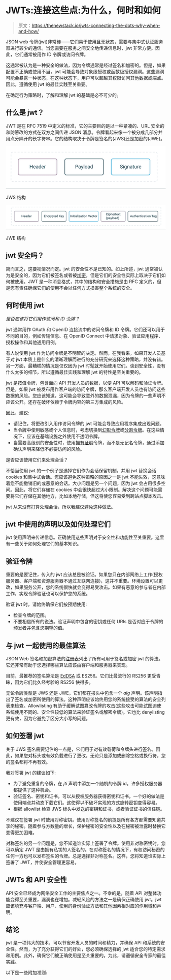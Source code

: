 # JWTs:连接这些点:为什么，何时和如何

> 原文：<https://thenewstack.io/jwts-connecting-the-dots-why-when-and-how/>

JSON web 令牌(jwt)非常棒——它们易于使用且无状态，需要与集中式认证服务器进行较少的通信。当您需要在服务之间安全地传递信息时，jwt 非常方便。因此，它们通常被用作 ID 令牌或访问令牌。

这通常被认为是一种安全的做法，因为令牌通常是经过签名和加密的。但是，如果配置不正确或使用不当，jwt 可能会导致对象级授权或函数级授权漏洞。这些漏洞可能会暴露一种状态，在这种状态下，用户可以超越其权限访问其他数据或端点。因此，遵循使用 jwt 的最佳实践至关重要。

在确定行为策略时，了解和理解 jwt 的基础是必不可少的。

## 什么是 jwt？

JWT 是在 RFC 7519 中定义的标准，它的主要目的是以一种紧凑的、URL 安全的和防篡改的方式在双方之间传递 JSON 消息。令牌看起来像一个被分成几部分并用点分隔开的长字符串。它的结构取决于令牌是签名的(JWS)还是加密的(JWE)。

![](img/38a0e95bbbcdd1da0313992a3b022a8d.png)

JWS 结构

![](img/705567396fb97ced004342b5d91e60a8.png)

JWE 结构

## **jwt 安全吗？**

简而言之，这要视情况而定。jwt 的安全性不是已知的。如上所述，jwt 通常被认为是安全的，因为它们被签名或者被[加密](https://thenewstack.io/protect-and-index-sensitive-data-with-polymorphic-encryption/)，但是它们的安全性实际上取决于它们如何被使用。JWT 是一种消息格式，其中的结构和安全措施是由 RFC 定义的，但是您有责任确保它们的使用不会以任何方式损害整个系统的安全。

## **何时使用 jwt**

*是否应该将它们用作访问和 ID [令牌](https://thenewstack.io/the-different-token-types-and-formats-explained/)？*

jwt 通常用作 OAuth 和 OpenID 连接流中的访问令牌和 ID 令牌。它们还可以用于不同的目的，例如传输信息、在 OpenID Connect 中请求对象、验证应用程序、授权操作和其他通用用例。

有人说使用 jwt 作为访问令牌是不明智的决定。然而，在我看来，如果开发人员基于对 jwt 本质上是什么的清晰理解而进行的充分研究来选择这种策略，并没有错。另一方面，最糟糕的情况是仅仅因为 jwt 时髦就开始使用它们。谈到安全性，没有什么太多的细节，所以遵循最佳实践和理解 jwt 的特性是至关重要的。

jwt 是按值令牌，包含面向 API 开发人员的数据，以便 API 可以解码和验证令牌。但是，如果 jwt 被发布用作客户端的访问令牌，那么客户端开发人员也有访问这些数据的风险。您应该知道，这可能会导致意外的数据泄漏，因为令牌的一些声明不应该公开。还存在破坏依赖于令牌内容的第三方集成的风险。

因此，建议:

*   请记住，将更改引入用作访问令牌的 jwt 可能会导致应用程序集成出现问题。
*   当令牌中使用敏感或个人信息时，考虑切换到[幻影令牌](https://curity.io/resources/learn/phantom-token-pattern/?utm_source=medium&utm_medium=article&utm_campaign=jwts)或[分割令牌](https://curity.io/resources/learn/split-token-pattern/?utm_source=medium&utm_medium=article&utm_campaign=jwts)。在这些情况下，应该在基础设施之外使用不透明令牌。
*   当需要高级别的安全性时，使用[拥有证明](https://curity.io/resources/learn/dpop-overview/?utm_source=medium&utm_medium=article&utm_campaign=)令牌，而不是无记名令牌，通过添加确认声明来降低不必要访问的风险。

是否应该使用它们来处理会话？

不恰当使用 jwt 的一个例子是选择它们作为会话保留机制，并用 jwt 替换会话 cookies 和集中式会话。您应该避免这种策略的原因之一是 jwt 不能失效，这意味着您不能撤销旧的或恶意的会话。大小问题是另一个问题，因为 jwt 会占用很多空间。因此，将它们存储在 cookies 中会很快超过大小限制。解决这个问题可能需要将它们存储在其他地方，比如本地存储，但这将使您容易受到跨站点脚本攻击。

jwt 从来没有打算处理会话，所以我建议避免这种做法。

## jwt 中使用的声明以及如何处理它们

jwt 使用声明来传递信息。正确使用这些声明对于安全性和功能性至关重要。这里有一些关于如何处理它们的基本知识。

## 验证令牌

重要的是要记住，传入的 jwt 应该总是被验证。如果您只在内部网络上工作(授权服务器、客户端和资源服务器不通过互联网连接)，这并不重要。环境设置可以更改，如果服务公开，您的系统很快就会变得易受攻击。如果有恶意的参与者在内部工作，实现令牌验证也可以保护您的系统。

验证 jwt 时，请始终确保它们按预期使用:

*   检查令牌的范围。
*   不要相信所有的说法。验证声明中包含的密钥或任何 URIs 是否对应于令牌的颁发者并包含您期望的值。

## 与 jwt 一起使用的最佳算法

JSON Web 签名和加密算法的[注册表](https://www.iana.org/assignments/jose/jose.xhtml#web-signature-encryption-algorithms)列出了所有可用于签名或加密 jwt 的算法。它还非常有助于您选择哪些算法应该由客户端和服务器来实现。

目前，最推荐的签名算法是 [EdDSA](https://curity.io/resources/learn/jwt-signatures/) 或 ES256。它们比最流行的 RS256 更受青睐，因为它们比久经考验的 RS256 快得多。

无论令牌类型是 JWS 还是 JWE，它们都在报头中包含一个 *alg* 声明。该声明指出了签名或加密所使用的算法。这种声明应该始终用您的系统接受的算法的安全列表来检查。Allowlisting 有助于缓解试图篡改令牌的攻击(这些攻击可能试图迫使系统使用不同的、安全性较低的算法来验证签名或解密令牌)。它也比 denylisting 更有效，因为它避免了区分大小写的问题。

## 如何签署 jwt

关于 JWS 签名需要记住的一点是，它们用于对有效载荷和令牌头进行签名。因此，如果您对标头或有效负载进行了更改，无论只是添加或删除空格或换行符，您的签名都将不再有效。

我对签署 jwt 的建议如下:

*   为了避免重复的令牌，在 *jti* 声明中添加一个随机的令牌 id。许多授权服务器都提供了这种机会。
*   验证签名、密钥和证书。可以从授权服务器获得密钥和证书。一个好的做法是使用端点并动态下载它们。这使得以不破坏实现的方式旋转密钥变得容易。
*   根据 allowlist 检查 JWS 标头中发送的密钥和证书，或者验证证书的信任链。

不建议在签署 jwt 时使用对称密钥。使用对称签名的前提是所有各方都需要知道共享的秘密。随着参与方数量的增长，保护秘密的安全性以及在秘密被泄露时替换它变得更加困难。

对称签名的另一个问题是，您不知道谁实际上签署了令牌。使用非对称密钥时，您可以确定 JWT 是由拥有私钥的人签名的。在对称签名的情况下，有权访问秘密的任何一方也可以发布签名的令牌。总是选择非对称签名。这样，您将知道谁实际上签署了 JWT，并使安全管理更容易。

## JWTs 和 API 安全性

API 安全已经成为网络安全工作的主要焦点之一。不幸的是，随着 API 对整体功能变得至关重要，漏洞也在增加。减轻风险的方法之一是确保正确使用 jwt。jwt 应该填充与客户端、用户、使用的身份验证方法和其他因素相对应的作用域和声明。

## 结论

jwt 是一项伟大的技术，可以节省开发人员的时间和精力，并确保 API 和系统的安全性。然而，为了充分获得它们的好处，您必须确保选择的 jwt 适合您的特定需求和用例。此外，确保它们被正确使用是至关重要的。为此，请遵循安全专家的最佳实践。

以下是一些附加准则:

<svg xmlns:xlink="http://www.w3.org/1999/xlink" viewBox="0 0 68 31" version="1.1"><title>Group</title> <desc>Created with Sketch.</desc></svg>